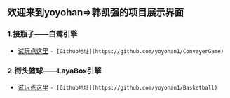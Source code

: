 ## 欢迎来到yoyohan=>韩凯强的项目展示界面

### 1.接瓶子——白鹭引擎
 - [试玩点这里](https://yoyohan1.gitee.io/ConveyerGame/)
 ```- [Github地址](https://github.com/yoyohan1/ConveyerGame)```
 
### 2.街头篮球——LayaBox引擎
 - [试玩点这里](https://yoyohan1.gitee.io/Baskball/)
 ```- [Github地址](https://github.com/yoyohan1/Basketball)```
